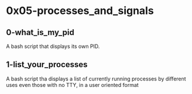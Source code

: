 # 0x05-processes_and_signals


## 0-what_is_my_pid

A bash script that displays its own PID.

## 1-list_your_processes

A bash script tha displays a list of currently running processes by different uses even those with no TTY, in a user oriented format
